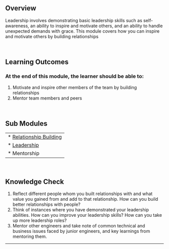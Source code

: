 ## **Overview**

Leadership involves demonstrating basic leadership skills such as self-awareness, an ability to inspire and motivate others, and an ability to handle unexpected demands with grace. This module covers how you can inspire and motivate others by building relationships

<br />

## **Learning Outcomes**
### **At the end of this module, the learner should be able to:**
1. Motivate and inspire other members of the team by building relationships
2. Mentor team members and peers

<br />

## **Sub Modules**
                       
|                          |
| ------------------------ |
| * [Relationship Building](..0/relationship-building-submodule.md)  |
| * [Leadership](..0/Leadership-Submodule.md)                        |
| * Mentorship             |

<br />

## **Knowledge Check**
1. Reflect different people whom you built relationships with and what value you gained from and add to that relationship. How can you build better relationships with people?
2. Think of instances where you have demonstrated your leadership abilities. How can you improve your leadership skills? How can you take up more leadership roles?
3. Mentor other engineers and take note of common technical and business issues faced by junior engineers, and key learnings from mentoring them.

------------
